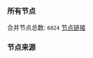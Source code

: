 ### 所有节点
合并节点总数: `6824`
[节点链接](https://github.com/rzhy1/33/raw/master/sub/sub_merge_base64.txt)

### 节点来源
